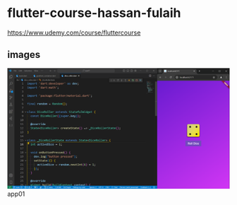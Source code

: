 # flutter-course-hassan-fulaih
https://www.udemy.com/course/fluttercourse

## images
![app01](./_screenshots/app01.png)
<label>app01</label>
